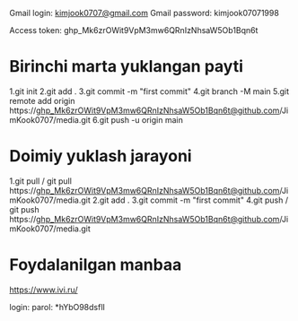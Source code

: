 Gmail login: kimjook0707@gmail.com
Gmail password: kimjook07071998

Access token: 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

# Birinchi marta yuklangan payti
1.git init
2.git add .
3.git commit -m "first commit"
4.git branch -M main
5.git remote add origin https://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@github.com/JimKook0707/media.git
6.git push -u origin main

# Doimiy yuklash jarayoni
1.git pull / git pull https://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@github.com/JimKook0707/media.git
2.git add .
3.git commit -m "first commit"
4.git push / git push https://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@github.com/JimKook0707/media.git


# Foydalanilgan manbaa
https://www.ivi.ru/





login: 
parol: *hYbO98dsflI